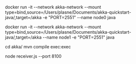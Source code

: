 docker run -it --network akka-network --mount type=bind,source=/Users/plasne/Documents/akka-quickstart-java/,target=/akka -e "PORT=2551" --name node0 java

docker run -it --network akka-network --mount type=bind,source=/Users/plasne/Documents/akka-quickstart-java/,target=/akka --name node1 -e "PORT=2551" java

cd akka/
mvn compile exec:exec

node receiver.js --port 8100
